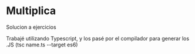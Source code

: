# Multiplica
Solucion a ejercicios

Trabajé utilizando Typescript, y los pasé por el compilador para generar los .JS (tsc name.ts --target es6)
